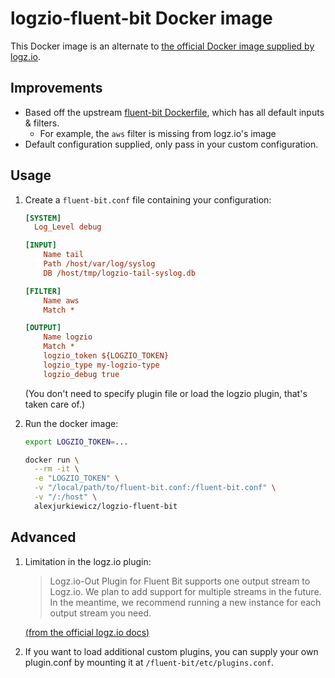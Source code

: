 # logzio-fluent-bit Docker image

This Docker image is an alternate to [the official Docker image supplied by logz.io](https://docs.logz.io/shipping/shippers/fluent-bit.html).

## Improvements

* Based off the upstream [fluent-bit Dockerfile](https://hub.docker.com/r/fluent/fluent-bit/), which has all default inputs & filters.
  * For example, the `aws` filter is missing from logz.io's image
* Default configuration supplied, only pass in your custom configuration.

## Usage

1. Create a `fluent-bit.conf` file containing your configuration:

    ```ini
    [SYSTEM]
      Log_Level debug

    [INPUT]
        Name tail
        Path /host/var/log/syslog
        DB /host/tmp/logzio-tail-syslog.db

    [FILTER]
        Name aws
        Match *

    [OUTPUT]
        Name logzio
        Match *
        logzio_token ${LOGZIO_TOKEN}
        logzio_type my-logzio-type
        logzio_debug true
    ```

    (You don't need to specify plugin file or load the logzio plugin, that's taken care of.)

2. Run the docker image:

    ```sh
    export LOGZIO_TOKEN=...

    docker run \
      --rm -it \
      -e "LOGZIO_TOKEN" \
      -v "/local/path/to/fluent-bit.conf:/fluent-bit.conf" \
      -v "/:/host" \
      alexjurkiewicz/logzio-fluent-bit
    ```

## Advanced

1. Limitation in the logz.io plugin:

    > Logz.io-Out Plugin for Fluent Bit supports one output stream to Logz.io. We plan to add support for multiple streams in the future. In the meantime, we recommend running a new instance for each output stream you need.

    [(from the official logz.io docs)](https://docs.logz.io/shipping/shippers/fluent-bit.html)

2. If you want to load additional custom plugins, you can supply your own plugin.conf by mounting it at `/fluent-bit/etc/plugins.conf`.
